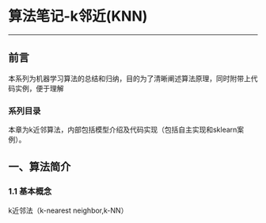 # 算法笔记-k邻近(KNN)

---

## 前言

本系列为机器学习算法的总结和归纳，目的为了清晰阐述算法原理，同时附带上代码实例，便于理解

### 系列目录

本章为k近邻算法，内部包括模型介绍及代码实现（包括自主实现和sklearn案例）。

## 一、算法简介

### 1.1 基本概念

k近邻法（k-nearest neighbor,k-NN）
